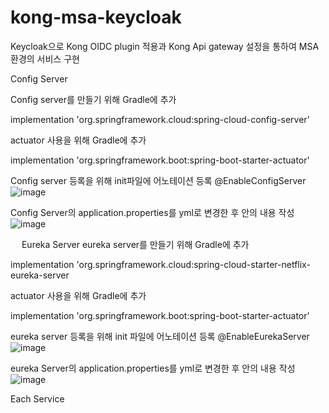 # kong-msa-keycloak
Keycloak으로 Kong OIDC plugin 적용과 Kong Api gateway 설정을 통하여 MSA환경의 서비스 구현


Config Server

Config server를 만들기 위해 Gradle에 추가

implementation 'org.springframework.cloud:spring-cloud-config-server'

actuator 사용을 위해 Gradle에 추가

implementation 'org.springframework.boot:spring-boot-starter-actuator'

Config server 등록을 위해 init파일에 어노테이션 등록 @EnableConfigServer 
![image](https://user-images.githubusercontent.com/92366375/182621525-d486471b-c143-41ae-a8a9-6cc73fc0dc15.png)

Config Server의 application.properties를 yml로 변경한 후 안의 내용 작성
![image](https://user-images.githubusercontent.com/92366375/182621700-f921e30d-e834-4fb1-a9ff-3c0b356b9817.png)

 
 
Eureka Server
eureka server를 만들기 위해 Gradle에 추가

implementation 'org.springframework.cloud:spring-cloud-starter-netflix-eureka-server

actuator 사용을 위해 Gradle에 추가

implementation 'org.springframework.boot:spring-boot-starter-actuator'

eureka server 등록을 위해 init 파일에 어노테이션 등록 @EnableEurekaServer 
 ![image](https://user-images.githubusercontent.com/92366375/182621763-40a3fe3c-f3d6-4191-a331-4064b3978cb8.png)

eureka Server의 application.properties를 yml로 변경한 후 안의 내용 작성
 ![image](https://user-images.githubusercontent.com/92366375/182621783-7ddbc3fa-fb0b-4d25-afb8-a22321cd8a5f.png)

Each Service
